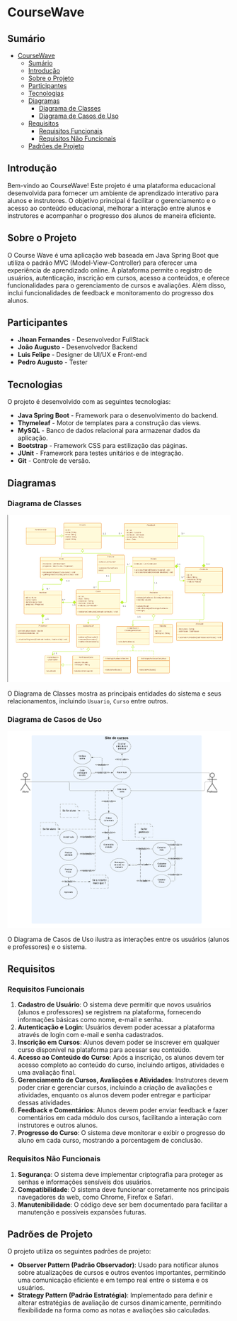 # CourseWave

## Sumário

- [CourseWave](#coursewave)
  - [Sumário](#sumário)
  - [Introdução](#introdução)
  - [Sobre o Projeto](#sobre-o-projeto)
  - [Participantes](#participantes)
  - [Tecnologias](#tecnologias)
  - [Diagramas](#diagramas)
    - [Diagrama de Classes](#diagrama-de-classes)
    - [Diagrama de Casos de Uso](#diagrama-de-casos-de-uso)
  - [Requisitos](#requisitos)
    - [Requisitos Funcionais](#requisitos-funcionais)
    - [Requisitos Não Funcionais](#requisitos-não-funcionais)
  - [Padrões de Projeto](#padrões-de-projeto)

## Introdução

Bem-vindo ao CourseWave! Este projeto é uma plataforma educacional desenvolvida para fornecer um ambiente de aprendizado interativo para alunos e instrutores. O objetivo principal é facilitar o gerenciamento e o acesso ao conteúdo educacional, melhorar a interação entre alunos e instrutores e acompanhar o progresso dos alunos de maneira eficiente.

## Sobre o Projeto

O Course Wave é uma aplicação web baseada em Java Spring Boot que utiliza o padrão MVC (Model-View-Controller) para oferecer uma experiência de aprendizado online. A plataforma permite o registro de usuários, autenticação, inscrição em cursos, acesso a conteúdos, e oferece funcionalidades para o gerenciamento de cursos e avaliações. Além disso, inclui funcionalidades de feedback e monitoramento do progresso dos alunos.

## Participantes

- **Jhoan Fernandes** - Desenvolvedor FullStack
- **João Augusto** - Desenvolvedor Backend
- **Luis Felipe** - Designer de UI/UX e Front-end
- **Pedro Augusto** - Tester

## Tecnologias

O projeto é desenvolvido com as seguintes tecnologias:
- **Java Spring Boot** - Framework para o desenvolvimento do backend.
- **Thymeleaf** - Motor de templates para a construção das views.
- **MySQL** - Banco de dados relacional para armazenar dados da aplicação.
- **Bootstrap** - Framework CSS para estilização das páginas.
- **JUnit** - Framework para testes unitários e de integração.
- **Git** - Controle de versão.

## Diagramas

### Diagrama de Classes

![Diagrama de Classes](assets/img/class_diagram.png)

O Diagrama de Classes mostra as principais entidades do sistema e seus relacionamentos, incluindo `Usuario`, `Curso` entre outros.

### Diagrama de Casos de Uso

![Diagrama de Casos de Uso](assets/img/UC_diagram.png)

O Diagrama de Casos de Uso ilustra as interações entre os usuários (alunos e professores) e o sistema.

## Requisitos

### Requisitos Funcionais

1. **Cadastro de Usuário**: O sistema deve permitir que novos usuários (alunos e professores) se registrem na plataforma, fornecendo informações básicas como nome, e-mail e senha.
2. **Autenticação e Login**: Usuários devem poder acessar a plataforma através de login com e-mail e senha cadastrados.
3. **Inscrição em Cursos**: Alunos devem poder se inscrever em qualquer curso disponível na plataforma para acessar seu conteúdo.
4. **Acesso ao Conteúdo do Curso**: Após a inscrição, os alunos devem ter acesso completo ao conteúdo do curso, incluindo artigos, atividades e uma avaliação final.
5. **Gerenciamento de Cursos, Avaliações e Atividades**: Instrutores devem poder criar e gerenciar cursos, incluindo a criação de avaliações e atividades, enquanto os alunos devem poder entregar e participar dessas atividades.
6. **Feedback e Comentários**: Alunos devem poder enviar feedback e fazer comentários em cada módulo dos cursos, facilitando a interação com instrutores e outros alunos.
7. **Progresso do Curso**: O sistema deve monitorar e exibir o progresso do aluno em cada curso, mostrando a porcentagem de conclusão.

### Requisitos Não Funcionais

1. **Segurança**: O sistema deve implementar criptografia para proteger as senhas e informações sensíveis dos usuários.
2. **Compatibilidade**: O sistema deve funcionar corretamente nos principais navegadores da web, como Chrome, Firefox e Safari.
3. **Manutenibilidade**: O código deve ser bem documentado para facilitar a manutenção e possíveis expansões futuras.

## Padrões de Projeto

O projeto utiliza os seguintes padrões de projeto:

- **Observer Pattern (Padrão Observador)**: Usado para notificar alunos sobre atualizações de cursos e outros eventos importantes, permitindo uma comunicação eficiente e em tempo real entre o sistema e os usuários.
- **Strategy Pattern (Padrão Estratégia)**: Implementado para definir e alterar estratégias de avaliação de cursos dinamicamente, permitindo flexibilidade na forma como as notas e avaliações são calculadas.
